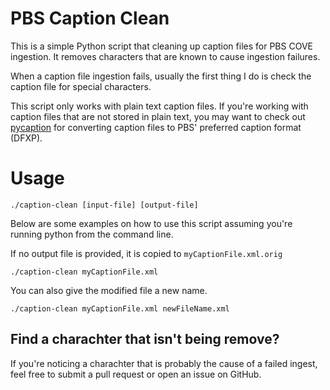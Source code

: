 # PBS Caption Clean
This is a simple Python script that cleaning up caption files for PBS COVE ingestion. It removes characters that are known to cause ingestion failures.

When a caption file ingestion fails, usually the first thing I do is check the caption file for special characters.

This script only works with plain text caption files. If you're working with caption files that are not stored in plain text, you may want to check out [pycaption](https://github.com/pbs/pycaption) for converting caption files to PBS' preferred caption format (DFXP).

# Usage

    ./caption-clean [input-file] [output-file]

Below are some examples on how to use this script assuming you're running python from the command line.

If no output file is provided, it is copied to `myCaptionFile.xml.orig`

    ./caption-clean myCaptionFile.xml

You can also give the modified file a new name.

    ./caption-clean myCaptionFile.xml newFileName.xml

## Find a charachter that isn't being remove?
If you're noticing a charachter that is probably the cause of a failed ingest, feel free to submit a pull request or open an issue on GitHub.
